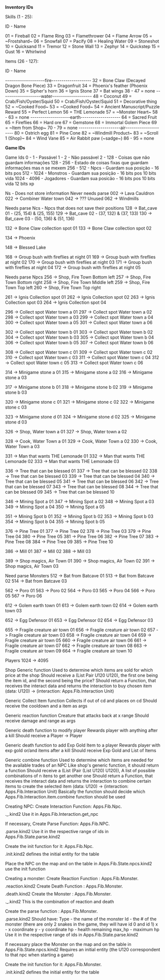 **Inventory IDs**

Skills (1 - 25):

ID - Name

01 = Fireball
02 = Flame Ring
03 = Flamethrower
04 = Flame Arrow
05 = ~Frostshard~
06 = Snowfall
07 = Pacify
08 = Healing Water
09 = Stoneshot
10 = Quicksand
11 = Tremor
12 = Stone Wall
13 = Zephyr 
14 = Quickstep
15 = Gust
16 = Whirlwind


Items (26 - 127): 

ID - Name 

--------------------fire--------------------
32 = Bone Claw (Decayed Dragon Bone Piece)
33 = Dragonfruit
34 = Phoenix's feather (Phoenix Down)
35 = Sipher's horn
36 = Ignis Stone
37 = Bat wings
38 - 47 = none
--------------------water--------------------
48 = Coconut
49 = Crab/Fish/Oyster/Squid
50 = Crab/Fish/Oyster/Squid
51 = Decorative thing
52 = ~Cooked Food~
53 = ~Cooked Food~
54 = Ancient Manuscript/Puzzle Reward
55 = Perfect Lemon
56 = THE Lemonade
57 = ~Monster Heart~
58 - 63 = none
--------------------earth--------------------
64 = Sacred Fruit
65 = Fireflies
66 = Hard ore
67 = Gemstone
68 = Immortal Golem Piece
69 = ~Item from Shop~
70 - 79 = none
---------------------air---------------------
80 = Ostrich egg
81 = Pine Cone
82 = ~Windmill Product~
83 = ~Scroll 1 (Shop)~
84 = Wind Vane
85 = Air Rabbit paw (~sadge~)
86 - 95 = none

**Game IDs**

Game Ids
 0    - 1    - Passável
 1    - 2    - Não passável 
 2    - 128  - Coisas que não guardam informações
 128  - 256  - Estado de coisas fixas que guardam informações mas n se mexem
 256  - 512  - Npcs      - Guardam sua posição - 16 bits pos
 512  - 1024 - Monstros  - Guardam sua posição - 16 bits pos 10 bits vida
 1024 - 4096 - Jogadores - Guardam sua posicão - 16 bits pos 10 bits vida 12 bits xp


Ns - Does not store information
Never needs parse
  002 -> Lava Cauldron
  022 -> Combiner Water town
  042 -> ??? Unused
  062 -> Windmills


Needs parse
Ncs - Npcs that does not save their positions
  128 -> Bat_cave 01 - (25, 154) & (25, 155)
  129 -> Bat_cave 02 - (37, 132) & (37, 133)
  130 -> Bat_cave 03 - (50, 136) & (51, 136)

  132 -> Bone Claw collection spot 01
  133 -> Bone Claw collection spot 02

  134 -> Phoenix

  148 -> Blessed Lake

  168 -> Group bush with fireflies at night 01
  169 -> Group bush with fireflies at night 02
  170 -> Group bush with fireflies at night 03
  171 -> Group bush with fireflies at night 04
  172 -> Group bush with fireflies at night 05

Needs parse
Npcs
  256 -> Shop, Fire Town Bottom left
  257 -> Shop, Fire Town Bottom right
  258 -> Shop, Fire Town Middle left
  259 -> Shop, Fire Town Top    left
  260 -> Shop, Fire Town Top    right
  
  261 -> Ignis Collection spot 01
  262 -> Ignis Collection spot 02
  263 -> Ignis Collection spot 03
  264 -> Ignis Collection spot 04
  
  296 -> Collect spot Water town a 01
  297 -> Collect spot Water town a 02
  298 -> Collect spot Water town a 03
  299 -> Collect spot Water town a 04
  300 -> Collect spot Water town a 05
  301 -> Collect spot Water town a 06

  302 -> Collect spot Water town b 01
  303 -> Collect spot Water town b 02
  304 -> Collect spot Water town b 03
  305 -> Collect spot Water town b 04
  306 -> Collect spot Water town b 05
  307 -> Collect spot Water town b 06

  308 -> Collect spot Water town c 01
  309 -> Collect spot Water town c 02
  310 -> Collect spot Water town c 03
  311 -> Collect spot Water town c 04
  312 -> Collect spot Water town c 05
  313 -> Collect spot Water town c 06

  314 -> Minigame stone a 01
  315 -> Minigame stone a 02
  316 -> Minigame stone a 03

  317 -> Minigame stone b 01
  318 -> Minigame stone b 02
  319 -> Minigame stone b 03

  320 -> Minigame stone c 01
  321 -> Minigame stone c 02
  322 -> Minigame stone c 03

  323 -> Minigame stone d 01
  324 -> Minigame stone d 02
  325 -> Minigame stone d 03

  326 -> Shop, Water town a 01
  327 -> Shop, Water town a 02

  328 -> Cook, Water Town a 01
  329 -> Cook, Water Town a 02
  330 -> Cook, Water Town a 03

  331 -> Man that wants THE Lemonade 01
  332 -> Man that wants THE Lemonade 02
  333 -> Man that wants THE Lemonade 03

  336 -> Tree that can be blessed 01
  337 -> Tree that can be blessed 02
  338 -> Tree that can be blessed 03
  339 -> Tree that can be blessed 04
  340 -> Tree that can be blessed 05
  341 -> Tree that can be blessed 06
  342 -> Tree that can be blessed 07
  343 -> Tree that can be blessed 08
  344 -> Tree that can be blessed 09
  345 -> Tree that can be blessed 10

  346 -> Mining Spot a 01
  347 -> Mining Spot a 02
  348 -> Mining Spot a 03
  349 -> Mining Spot a 04
  350 -> Mining Spot a 05
  
  351 -> Mining Spot b 01
  352 -> Mining Spot b 02
  353 -> Mining Spot b 03
  354 -> Mining Spot b 04
  355 -> Mining Spot b 05

  376 -> Pine Tree 01
  377 -> Pine Tree 02
  378 -> Pine Tree 03
  379 -> Pine Tree 04
  380 -> Pine Tree 05
  381 -> Pine Tree 06
  382 -> Pine Tree 07
  383 -> Pine Tree 08
  384 -> Pine Tree 09
  385 -> Pine Tree 10

  386 -> Mill 01
  387 -> Mill 02
  388 -> Mill 03

  389 -> Shop magics, Air Town 01
  390 -> Shop magics, Air Town 02
  391 -> Shop magics, Air Town 03

Need parse
Monsters
  512 -> Bat from Batcave 01
  513 -> Bat from Batcave 02
  514 -> Bat from Batcave 03

  562 -> Poro 01
  563 -> Poro 02
  564 -> Poro 03
  565 -> Poro 04
  566 -> Poro 05
  567 -> Poro 06

  612 -> Golem earth town 01
  613 -> Golem earth town 02
  614 -> Golem earth town 03

  652 -> Egg Defensor 01
  653 -> Egg Defensor 02
  654 -> Egg Defensor 03

  655 -> Fragile creature air town 01
  656 -> Fragile creature air town 02
  657 -> Fragile creature air town 03
  658 -> Fragile creature air town 04
  659 -> Fragile creature air town 05
  660 -> Fragile creature air town 06
  661 -> Fragile creature air town 07
  662 -> Fragile creature air town 08
  663 -> Fragile creature air town 09
  664 -> Fragile creature air town 10

Players 1024 -> 4095


  Shop Generic function
    Used to determine which items are sold for which price at the shop
    Should receive a (List Pair U120 U120), the first one being the item id, and the second being the price?
    Should return a Function, that receives the interact data and returns the interaction to buy chosen item
      (data: U120) -> (interaction: Apps.Fib.Interaction Unit)

  Generic Collect Item function
    Collects if out of cd and places on cd
    Should receive the cooldown and a item as args

  Generic reaction function
    Creature that attacks back at x range
    Should receive damage and range as args
  
  Generic death function to modify player
    Rewards player with anything after a kill
    Should receive a Player -> Player

  Generic death function to add Exp Gold Item to a player
    Rewards player with exp gold or/and items after a kill
    Should receive Exp Gold and List of Items
  
  Generic combine function
    Used to determine which items are needed for the available trades of an NPC
    Like shop's generic function, it should return a function
    Should receive a (List (Pair (List U120) U120)), A list of possible combinations of n itens to get another one
    Should return a Function, that receives the interact data and returns the interaction to combine certain items to create the selected item
      (data: U120) -> (interaction: Apps.Fib.Interaction Unit)
    Basically the function should decide which Apps.Fib.Interaction.item.combine function should be used


Creating NPC:
  Create Interaction Function: Apps.Fib.Npc.$$$$._.kind2
    Use it in Apps.Fib.Interaction.get_npc 

  If necessary, Create Parse Function: Apps.Fib.NPC.$$$$.parse.kind2
    Use it in the respective range of ids in Apps.Fib.State.parse.kind2

  Create the init function for it: Apps.Fib.Npc.$$$$.init.kind2
    defines the initial entity for the table

  Place the NPC on the map and on the table in Apps.Fib.State.npcs.kind2
    use the init function




Creating a monster:
  Create Reaction Function  : Apps.Fib.Monster.$$$$.reaction.kind2
  Create Death Function     : Apps.Fib.Monster.$$$$.death.kind2
  Create the Monster        : Apps.Fib.Monster.$$$$._.kind2
    This is the combination of reaction and death
  
  Create the parse function : Apps.Fib.Monster.$$$$.parse.kind2
    Should have:
      Type   - the name of the monster
      Id     - the # of the monster (there are only 2 snakes in the game, they will have id 0 and id 1)
      x      - x coordinate
      y      - y coordinate
      hp     - health remaining
      max_hp - maximum hp
    Use it in the respective range of ids in Apps.Fib.State.parse.kind2

  If necessary place the Monster on the map and on the table in Apps.Fib.State.npcs.kind2
    Requires an initial entity (the U120 correspondent to that npc when starting a game)

  Create the init function for it: Apps.Fib.Monster.$$$$.init.kind2
    defines the initial entity for the table